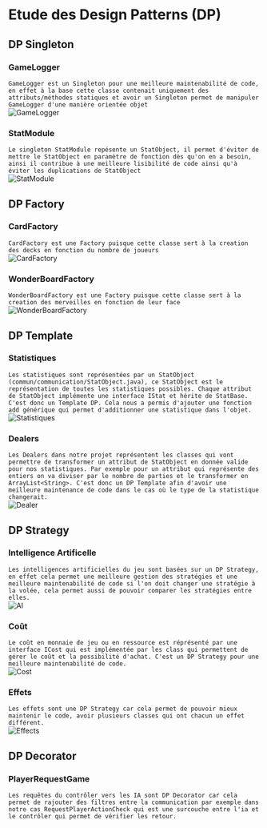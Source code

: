 # Etude des Design Patterns (DP)

## DP Singleton
### GameLogger
`GameLogger est un Singleton pour une meilleure maintenabilité de code, en effet à la base cette classe contenait uniquement des attributs/méthodes statiques et avoir un Singleton permet de manipuler GameLogger d'une manière orientée objet`  
![GameLogger](/documentation/uml/GameLogger.png)  
### StatModule
`Le singleton StatModule repésente un StatObject, il permet d'éviter de mettre le StatObject en paramètre de fonction dès qu'on en a besoin, ainsi il contribue à une meilleure lisibilité de code ainsi qu'à éviter les duplications de StatObject`  
![StatModule](/documentation/uml/StatModule.PNG)  
## DP Factory
### CardFactory
`CardFactory est une Factory puisque cette classe sert à la creation des decks en fonction du nombre de joueurs`   
![CardFactory](/documentation/uml/CardFactory.png)  
### WonderBoardFactory
`WonderBoardFactory est une Factory puisque cette classe sert à la creation des merveilles en fonction de leur face`  
![WonderBoardFactory](/documentation/uml/WonderBoardFactory.PNG)  
## DP Template
### Statistiques
`Les statistiques sont représentées par un StatObject (commun/communication/StatObject.java), ce StatObject est le représentation de toutes les statistiques possibles. Chaque attribut de StatObject implémente une interface IStat et hérite de StatBase. C'est donc un Template DP. Cela nous a permis d'ajouter une fonction add générique qui permet d'additionner une statistique dans l'objet.`  
![Statistiques](/documentation/uml/Stat.png)  
### Dealers
`Les Dealers dans notre projet représentent les classes qui vont permettre de transformer un attribut de StatObject en donnée valide pour nos statistiques. Par exemple pour un attribut qui représente des entiers on va diviser par le nombre de parties et le transformer en ArrayList<String>. C'est donc un DP Template afin d'avoir une meilleure maintenance de code dans le cas où le type de la statistique changerait.`  
![Dealer](/documentation/uml/Dealer.png)  
## DP Strategy
### Intelligence Artificelle
`Les intelligences artificielles du jeu sont basées sur un DP Strategy, en effet cela permet une meilleure gestion des stratégies et une meilleure maintenabilité de code si l'on doit changer une stratégie à la volée, cela permet aussi de pouvoir comparer les stratégies entre elles.`  
![AI](/documentation/uml/AI.PNG)
### Coût
`Le coût en monnaie de jeu ou en ressource est réprésenté par une interface ICost qui est implémentée par les class qui permettent de gérer le coût et la possibilité d'achat. C'est un DP Strategy pour une meilleure maintenabilité de code.`    
![Cost](/documentation/uml/Cost.png)
### Effets
`Les effets sont une DP Strategy car cela permet de pouvoir mieux maintenir le code, avoir plusieurs classes qui ont chacun un effet différent.`    
![Effects](/documentation/uml/Effects.png)

## DP Decorator
### PlayerRequestGame
`Les requêtes du contrôler vers les IA sont DP Decorator car cela permet de rajouter des filtres entre la communication par exemple dans notre cas RequestPlayerActionCheck qui est une surcouche entre l'ia et le contrôler qui permet de vérifier les retour.`


